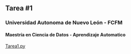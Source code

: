 ## Tarea #1
### Universidad Autonoma de Nuevo León - FCFM
#### Maestría en Ciencia de Datos - Aprendizaje Automatico

[Tarea1.py](Tarea1.py)